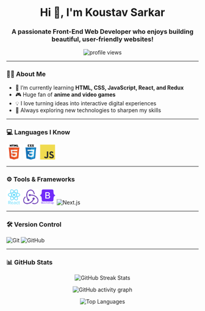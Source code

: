 <h1 align="center">Hi 👋, I'm Koustav Sarkar</h1>
<h3 align="center">A passionate Front-End Web Developer who enjoys building beautiful, user-friendly websites!</h3>

<p align="center">
  <img src="https://komarev.com/ghpvc/?username=koustavcodes&label=Profile%20views&color=0e75b6&style=flat" alt="profile views" />
</p>

---

### 👩‍💻 About Me

- 🌱 I’m currently learning **HTML, CSS, JavaScript, React, and Redux**  
- 🎮 Huge fan of **anime and video games**  
- 💡 I love turning ideas into interactive digital experiences  
- 🚀 Always exploring new technologies to sharpen my skills  

---

### 💻 Languages I Know

<p align="left">
  <img src="https://raw.githubusercontent.com/devicons/devicon/master/icons/html5/html5-original-wordmark.svg" alt="HTML5" width="40" height="40"/>
  <img src="https://raw.githubusercontent.com/devicons/devicon/master/icons/css3/css3-original-wordmark.svg" alt="CSS3" width="40" height="40"/>
  <img src="https://raw.githubusercontent.com/devicons/devicon/master/icons/javascript/javascript-original.svg" alt="JavaScript" width="40" height="40"/>
</p>

---

### ⚙️ Tools & Frameworks

<p align="left">
  <img src="https://raw.githubusercontent.com/devicons/devicon/master/icons/react/react-original-wordmark.svg" alt="React" width="40" height="40"/>
  <img src="https://raw.githubusercontent.com/devicons/devicon/master/icons/redux/redux-original.svg" alt="Redux" width="40" height="40"/>
  <img src="https://raw.githubusercontent.com/devicons/devicon/master/icons/bootstrap/bootstrap-plain-wordmark.svg" alt="Bootstrap" width="40" height="40"/>
  <img src="https://cdn.worldvectorlogo.com/logos/nextjs-2.svg" alt="Next.js" width="40" height="40"/>
</p>

---

### 🛠️ Version Control

<p align="left">
  <img src="https://www.vectorlogo.zone/logos/git-scm/git-scm-icon.svg" alt="Git" width="40" height="40"/>
  <img src="https://cdn.jsdelivr.net/gh/devicons/devicon/icons/github/github-original.svg" alt="GitHub" width="40" height="40"/>
</p>

---

### 📊 GitHub Stats

<p align="center">
  <img src="https://github-readme-streak-stats.herokuapp.com?user=izumiyuuki&theme=tokyonight&hide_border=true" alt="GitHub Streak Stats"/>
</p>

<p align="center">
  <img src="https://github-readme-activity-graph.vercel.app/graph?username=izumiyuuki&theme=react-dark&bg_color=1A1B27&hide_border=true" alt="GitHub activity graph" />
</p>

<p align="center">
  <img src="https://github-readme-stats.vercel.app/api/top-langs/?username=izumiyuuki&layout=compact&theme=tokyonight&hide_border=true" alt="Top Languages"/>
</p>
